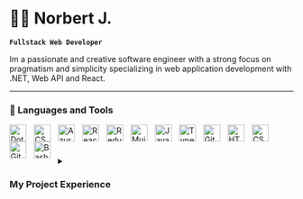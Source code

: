 # 🏄‍♂️ Norbert J.

**`Fullstack Web Developer`**

Im a passionate and creative software engineer with a strong focus on pragmatism and simplicity specializing in web application development with .NET, Web API and React.

---


### 🧰 Languages and Tools
<img align="left" alt="DotNet" width="30px" style="padding-right:10px;" src="https://code.visualstudio.com/assets/learn/dotnet.png" />
<img align="left" alt="CSharp" width="30px" style="padding-right:10px;" src="https://3.bp.blogspot.com/-TVn9zpwc9VQ/WWipx278zLI/AAAAAAAABBg/OXiNaOm8J3Igo3hJ2eDEx1zfGl2pSNU1gCEwYBhgL/s1600/c-sharp-tutors-online.png" />
<img align="left" alt="Azure" width="30px" height="30px" style="padding-right:10px;" src="https://www.pngfind.com/pngs/m/597-5975946_microsoft-azure-logo-svg-hd-png-download.png" />
<img align="left" alt="React" width="30px" style="padding-right:10px;" src="https://cdn.jsdelivr.net/gh/devicons/devicon/icons/react/react-original.svg" />
<img align="left" alt="Redux" width="30px" style="padding-right:10px;" src="https://raw.githubusercontent.com/reactjs/redux/master/logo/logo.png" />
<img align="left" alt="Mui" width="30px" style="padding-right:10px;" src="https://user-images.githubusercontent.com/62690803/200680041-627510a1-5a0d-4dd8-8cc2-089f3fccddf9.png" />
<img align="left" alt="JavaScript" width="30px" style="padding-right:10px;" src="https://cdn.jsdelivr.net/gh/devicons/devicon/icons/javascript/javascript-plain.svg" />
<img align="left" alt="TypeScript" width="30px" style="padding-right:10px;" src="https://cdn.jsdelivr.net/gh/devicons/devicon/icons/typescript/typescript-plain.svg" />
<img align="left" alt="Git" width="30px" style="padding-right:10px;" src="https://cdn.jsdelivr.net/gh/devicons/devicon/icons/git/git-original.svg" />
<img align="left" alt="HTML" width="30px" style="padding-right:10px;" src="https://cdn.jsdelivr.net/gh/devicons/devicon/icons/html5/html5-plain.svg" />
<img align="left" alt="CSS" width="30px" style="padding-right:10px;" src="https://cdn.jsdelivr.net/gh/devicons/devicon/icons/css3/css3-plain.svg" />
<img align="left" alt="GitHub" width="30px" style="padding-right:10px;" src="https://cdn.jsdelivr.net/gh/devicons/devicon/icons/github/github-original.svg" />
<img align="left" alt="Bash" width="30px" style="padding-right:10px;" src="https://cdn.jsdelivr.net/gh/devicons/devicon/icons/bash/bash-original.svg" />
<br />

#

<details>
  <summary>
    <h3>My Project Experience</h3>
  </summary>
  <ul>
    <li>
      <title>August 2022 - November 2022</title><br />
      Application for Bank<br />
      <strong>FULLSTACK DEVELOPER</strong>
    </li>
    <li>
      <title>May 2020 - August 2022</title><br />
      Customer && CRM portal for Eurowag<br />
      <i>Frontend development of various web sites.</i><br />
      <strong>FRONTEND DEVELOPER</strong>
    </li>
    <li>
      <title>Jan 2018 - April 2020</title><br />
      Digital Commerce Solution for Volvo Cars Corporation<br />
      <i>Custom CMS development Backend and Frontend of various web sites.</i><br />
      <strong>FULLSTACK DEVELOPER</strong>
    </li>
  </ul>

